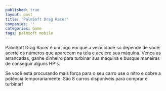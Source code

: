 ```yaml
---
published: true
layout: post
title: 'PalmSoft Drag Racer'
companies: ''
categories: Game
tags: palmsoft mobile
---
```

PalmSoft Drag Racer é um jogo em que a velocidade só depende de você: acerte os números que aparecem na tela e acelere sua máquina. Vença as arrancadas, ganhe dinheiro para turbinar sua máquina e busque maneiras de conseguir alguns HP's.

Se você está procurando mais força para o seu carro use o nitro e dobre a potência temporariamente. São 8 carros disponíveis para comprar e turbinar!


